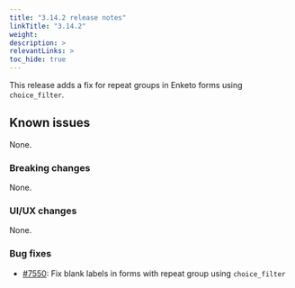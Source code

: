 ```yaml
---
title: "3.14.2 release notes"
linkTitle: "3.14.2"
weight: 
description: >
relevantLinks: >
toc_hide: true
---
```


This release adds a fix for repeat groups in Enketo forms using `choice_filter`.

## Known issues

None.

### Breaking changes

None.

### UI/UX changes

None.

### Bug fixes

- [#7550](https://github.com/medic/cht-core/issues/7550): Fix blank labels in forms with repeat group using `choice_filter`
